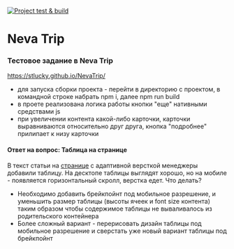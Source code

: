 [![Project test & build](https://github.com/stLucky/NevaTrip/actions/workflows/main.yml/badge.svg)](https://github.com/stLucky/NevaTrip/actions/workflows/main.yml)
# Neva Trip
### Тестовое задание в Neva Trip
https://stlucky.github.io/NevaTrip/
* для запуска сборки проекта - перейти в директорию с проектом, в командной строке набрать npm i, далее npm run build
* в проете реализована логика работы кнопки "еще" нативными средствами js
* при увеличении контента какой-либо карточки, карточки выравниваются относительно друг друга, кнопка "подробнее" прилипает к низу карточки

#### Ответ на вопрос: Таблица на странице
В текст статьи на [странице](https://codepen.io/kizoso/pen/VwpeeRY) с адаптивной версткой менеджеры добавили таблицу. На десктопе таблицы выглядят хорошо, но на мобиле - появляется горизонтальный скролл, верстка едет. Что делать?

* Необходимо добавить брейкпойнт под мобильное разрешение, и уменьшить размер таблицы (высоты ячеек и font size контента) таким образом чтобы содержимое таблицы не вываливалось из родительского контейнера
* Более сложный вариант - перерисовать дизайн таблицы под мобильное разрешение и сверстать уже новый вариант таблицы под брейкпойнт
